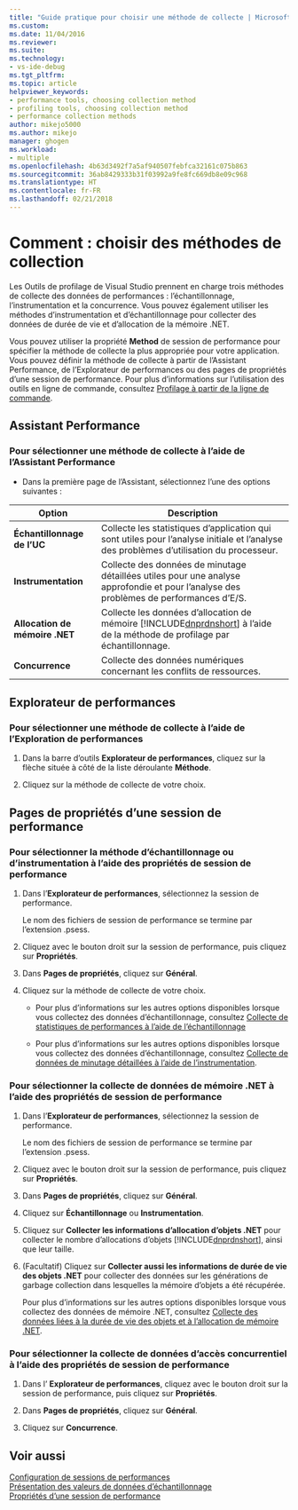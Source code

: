 ```yaml
---
title: "Guide pratique pour choisir une méthode de collecte | Microsoft Docs"
ms.custom: 
ms.date: 11/04/2016
ms.reviewer: 
ms.suite: 
ms.technology:
- vs-ide-debug
ms.tgt_pltfrm: 
ms.topic: article
helpviewer_keywords:
- performance tools, choosing collection method
- profiling tools, choosing collection method
- performance collection methods
author: mikejo5000
ms.author: mikejo
manager: ghogen
ms.workload:
- multiple
ms.openlocfilehash: 4b63d3492f7a5af940507febfca32161c075b863
ms.sourcegitcommit: 36ab8429333b31f03992a9fe8fc669db8e09c968
ms.translationtype: HT
ms.contentlocale: fr-FR
ms.lasthandoff: 02/21/2018
---
```

# <a name="how-to-choose-collection-methods"></a>Comment : choisir des méthodes de collection

Les Outils de profilage de Visual Studio prennent en charge trois méthodes de collecte des données de performances : l’échantillonnage, l’instrumentation et la concurrence. Vous pouvez également utiliser les méthodes d’instrumentation et d’échantillonnage pour collecter des données de durée de vie et d’allocation de la mémoire .NET.

Vous pouvez utiliser la propriété **Method** de session de performance pour spécifier la méthode de collecte la plus appropriée pour votre application. Vous pouvez définir la méthode de collecte à partir de l’Assistant Performance, de l’Explorateur de performances ou des pages de propriétés d’une session de performance. Pour plus d’informations sur l’utilisation des outils en ligne de commande, consultez [Profilage à partir de la ligne de commande](../profiling/using-the-profiling-tools-from-the-command-line.md).

## <a name="performance-wizard"></a>Assistant Performance

### <a name="to-select-a-collection-method-using-the-performance-wizard"></a>Pour sélectionner une méthode de collecte à l’aide de l’Assistant Performance

- Dans la première page de l’Assistant, sélectionnez l’une des options suivantes :

|Option|Description|
|------------|-----------------|
|**Échantillonnage de l’UC**|Collecte les statistiques d’application qui sont utiles pour l’analyse initiale et l’analyse des problèmes d’utilisation du processeur.|
|**Instrumentation**|Collecte des données de minutage détaillées utiles pour une analyse approfondie et pour l’analyse des problèmes de performances d’E/S.|
|**Allocation de mémoire .NET**|Collecte les données d’allocation de mémoire [!INCLUDE[dnprdnshort](../code-quality/includes/dnprdnshort_md.md)] à l’aide de la méthode de profilage par échantillonnage.|
|**Concurrence**|Collecte des données numériques concernant les conflits de ressources.|

## <a name="performance-explorer"></a>Explorateur de performances

### <a name="to-select-a-collection-method-using-performance-explorer"></a>Pour sélectionner une méthode de collecte à l’aide de l’Exploration de performances

1. Dans la barre d’outils **Explorateur de performances**, cliquez sur la flèche située à côté de la liste déroulante **Méthode**.

2. Cliquez sur la méthode de collecte de votre choix.

## <a name="performance-session-property-pages"></a>Pages de propriétés d’une session de performance

### <a name="to-select-the-sampling-or-instrumentation-method-using-performance-session-properties"></a>Pour sélectionner la méthode d’échantillonnage ou d’instrumentation à l’aide des propriétés de session de performance

1. Dans l’**Explorateur de performances**, sélectionnez la session de performance.

     Le nom des fichiers de session de performance se termine par l’extension .psess.

2. Cliquez avec le bouton droit sur la session de performance, puis cliquez sur **Propriétés**.

3. Dans **Pages de propriétés**, cliquez sur **Général**.

4. Cliquez sur la méthode de collecte de votre choix.

    - Pour plus d’informations sur les autres options disponibles lorsque vous collectez des données d’échantillonnage, consultez [Collecte de statistiques de performances à l’aide de l’échantillonnage](../profiling/collecting-performance-statistics-by-using-sampling.md)

    - Pour plus d’informations sur les autres options disponibles lorsque vous collectez des données d’échantillonnage, consultez [Collecte de données de minutage détaillées à l’aide de l’instrumentation](../profiling/collecting-detailed-timing-data-by-using-instrumentation.md).

### <a name="to-select-net-memory-data-collection-by-using-performance-session-properties"></a>Pour sélectionner la collecte de données de mémoire .NET à l’aide des propriétés de session de performance

1. Dans l’**Explorateur de performances**, sélectionnez la session de performance.

     Le nom des fichiers de session de performance se termine par l’extension .psess.

2. Cliquez avec le bouton droit sur la session de performance, puis cliquez sur **Propriétés**.

3. Dans **Pages de propriétés**, cliquez sur **Général**.

4. Cliquez sur **Échantillonnage** ou **Instrumentation**.

5. Cliquez sur **Collecter les informations d’allocation d’objets .NET** pour collecter le nombre d’allocations d’objets [!INCLUDE[dnprdnshort](../code-quality/includes/dnprdnshort_md.md)], ainsi que leur taille.

6. (Facultatif) Cliquez sur **Collecter aussi les informations de durée de vie des objets .NET** pour collecter des données sur les générations de garbage collection dans lesquelles la mémoire d’objets a été récupérée.

     Pour plus d’informations sur les autres options disponibles lorsque vous collectez des données de mémoire .NET, consultez [Collecte des données liées à la durée de vie des objets et à l’allocation de mémoire .NET](../profiling/collecting-dotnet-memory-allocation-and-lifetime-data.md).

### <a name="to-select-concurrency-data-collection-by-using-performance-session-properties"></a>Pour sélectionner la collecte de données d’accès concurrentiel à l’aide des propriétés de session de performance

1. Dans l’ **Explorateur de performances**, cliquez avec le bouton droit sur la session de performance, puis cliquez sur **Propriétés**.

2. Dans **Pages de propriétés**, cliquez sur **Général**.

3. Cliquez sur **Concurrence**.

## <a name="see-also"></a>Voir aussi

[Configuration de sessions de performances](../profiling/configuring-performance-sessions.md)  
[Présentation des valeurs de données d’échantillonnage](../profiling/understanding-sampling-data-values.md)  
[Propriétés d’une session de performance](../profiling/performance-session-properties.md)